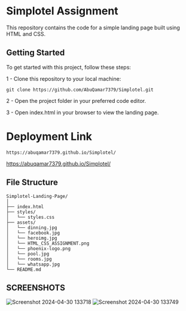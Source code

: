 # Simplotel Assignment
This repository contains the code for a simple landing page built using HTML and CSS.

## Getting Started
To get started with this project, follow these steps:

1 - Clone this repository to your local machine:

    git clone https://github.com/AbuQamar7379/Simplotel.git

2 - Open the project folder in your preferred code editor.

3 - Open index.html in your browser to view the landing page.

# Deployment Link
    https://abuqamar7379.github.io/Simplotel/
  https://abuqamar7379.github.io/Simplotel/

## File Structure

```
Simplotel-Landing-Page/
│
├── index.html
├── styles/
│   └── styles.css
├── assets/
│   └── dinning.jpg
│   └── facebook.jpg
│   └── heroimg.jpg
│   └── HTML_CSS_ASSIGNMENT.png
│   └── phoenix-logo.png
│   └── pool.jpg
│   └── rooms.jpg
│   └── whatsapp.jpg
└── README.md
```

## SCREENSHOTS
![Screenshot 2024-04-30 133718](https://github.com/AbuQamar7379/Simplotel/assets/101246711/92174af4-fb95-4558-896d-d49fa15d7b80)
![Screenshot 2024-04-30 133749](https://github.com/AbuQamar7379/Simplotel/assets/101246711/eaae8c4c-35ac-4e9b-aa98-01632c3491dc)

